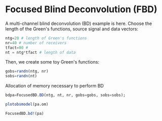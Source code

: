 # Focused Blind Deconvolution (FBD)

A multi-channel blind deconvolution (BD) example is here. Choose the length of the Green's functions, source signal and data vectors:
```julia
ntg=20 # length of Green's functions
nr=40 # number of receivers
tfact=80 # 
nt = ntg*tfact # length of data
```
Then, we create some toy Green's functions:
```julia
gobs=randn(ntg, nr)
sobs=randn(nt)
```
Allocation of memory necessary to perform BD
```julia
bdpa=FocusedBD.BD(ntg, nt, nr, gobs=gobs, sobs=sobs);
```

```julia
plotobsmodel(pa.om)
```

```julia
FocusedBD.bd!(pa)
```
